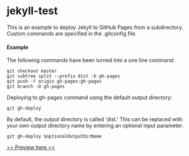 # jekyll-test

This is an example to deploy Jekyll to GitHub Pages from a subdirectory. Custom commands are specified in the .gitconfig file.

#### Example
The following commands have been turned into a one line command:
```
git checkout master
git subtree split --prefix dist -b gh-pages
git push -f origin gh-pages:gh-pages
git branch -D gh-pages
```

Deploying to gh-pages command using the default output directory:
```
git gh-deploy
```
By default, the output directory is called 'dist.' This can be replaced with your own output directory name by entering an optional input parameter.
```
git gh-deploy $optionalOutputDirName
```

<a href='https://ibahena.github.io/jekyll-test/'>>> Preview here <<</a>
